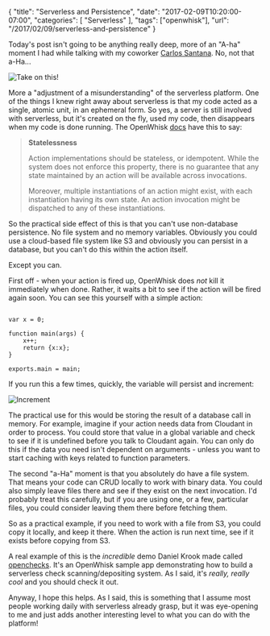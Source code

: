 
{
	"title": "Serverless and Persistence",
	"date": "2017-02-09T10:20:00-07:00",
	"categories": [
		"Serverless"
	],
	"tags": ["openwhisk"],
	"url": "/2017/02/09/serverless-and-persistence"
}

Today's post isn't going to be anything really deep, more of an "A-ha" moment I had while talking with my coworker [Carlos Santana](https://twitter.com/csantanapr). No, not that a-Ha...

![Take on this!](https://static.raymondcamden.com/images/2017/2/aha.jpg)

More a "adjustment of a misunderstanding" of the serverless platform. One of the things I knew right away about serverless is that my code acted as a single, atomic unit, in an ephemeral form. So yes, a server is still involved with serverless, but it's created on the fly, used my code, then disappears when my code is done running. The OpenWhisk [docs](https://console.ng.bluemix.net/docs/openwhisk/openwhisk_reference.html#openwhisk_semantics_stateless) have this to say:

<blockquote>
<strong>Statelessness</strong><br/>
<p>
Action implementations should be stateless, or idempotent. While the system does not enforce this property, there is no guarantee that any state maintained by an action will be available across invocations.
</p>
<p>
Moreover, multiple instantiations of an action might exist, with each instantiation having its own state. An action invocation might be dispatched to any of these instantiations.
</p>
</blockquote>

So the practical side effect of this is that you can't use non-database persistence. No file system and no memory variables. Obviously you could use a cloud-based file system like S3 and obviously you can persist in a database, but you can't do this within the action itself.

Except you can. 

First off - when your action is fired up, OpenWhisk does *not* kill it immediately when done. Rather, it waits a bit to see if the action will be fired again soon. You can see this yourself with a simple action:

<pre><code class="language-javascript">
var x = 0;

function main(args) {
	x++;
	return {x:x};
}

exports.main = main;
</code></pre>

If you run this a few times, quickly, the variable will persist and increment:

![Increment](https://static.raymondcamden.com/images/2017/2/aha2.png)

The practical use for this would be storing the result of a database call in memory. For example, imagine if your action needs data from Cloudant in order to process. You could store that value in a global variable and check to see if it is undefined before you talk to Cloudant again. You can only do this if the data you need isn't dependent on arguments - unless you want to start caching with keys related to function parameters. 

The second "a-Ha" moment is that you absolutely do have a file system. That means your code can CRUD locally to work with binary data. You could also simply leave files there and see if they exist on the next invocation. I'd probably treat this carefully, but if you are using one, or a few, particular files, you could consider leaving them there before fetching them. 

So as a practical example, if you need to work with a file from S3, you could copy it locally, and keep it there. When the action is run next time, see if it exists before copying from S3.

A real example of this is the *incredible* demo Daniel Krook made called [openchecks](https://github.com/krook/openchecks). It's an OpenWhisk sample app demonstrating how to build a serverless check scanning/depositing system. As I said, it's *really, really cool* and you should check it out.

Anyway, I hope this helps. As I said, this is something that I assume most people working daily with serverless already grasp, but it was eye-opening to me and just adds another interesting level to what you can do with the platform!